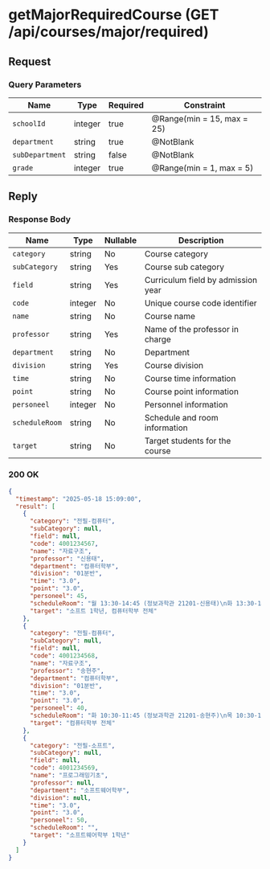 # getMajorRequiredCourse (GET /api/courses/major/required)

## Request

### Query Parameters

| Name            | Type    | Required | Constraint                 |
|-----------------|---------|----------|----------------------------|
| `schoolId`      | integer | true     | @Range(min = 15, max = 25) |
| `department`    | string  | true     | @NotBlank                  |
| `subDepartment` | string  | false    | @NotBlank                  |
| `grade`         | integer | true     | @Range(min = 1, max = 5)   |

## Reply

### Response Body

| Name           | Type    | Nullable | Description                        |
|----------------|---------|----------|------------------------------------| 
| `category`     | string  | No       | Course category                    |
| `subCategory`  | string  | Yes      | Course sub category                |
| `field`        | string  | Yes      | Curriculum field by admission year |
| `code`         | integer | No       | Unique course code identifier      |
| `name`         | string  | No       | Course name                        |
| `professor`    | string  | Yes      | Name of the professor in charge    |
| `department`   | string  | No       | Department                         |
| `division`     | string  | Yes      | Course division                    |
| `time`         | string  | No       | Course time information            |
| `point`        | string  | No       | Course point information           |
| `personeel`    | integer | No       | Personnel information              |
| `scheduleRoom` | string  | No       | Schedule and room information      |
| `target`       | string  | No       | Target students for the course     |

### 200 OK

```json
{
  "timestamp": "2025-05-18 15:09:00",
  "result": [
    {
      "category": "전필-컴퓨터",
      "subCategory": null,
      "field": null,
      "code": 4001234567,
      "name": "자료구조",
      "professor": "신용태",
      "department": "컴퓨터학부",
      "division": "01분반",
      "time": "3.0",
      "point": "3.0",
      "personeel": 45,
      "scheduleRoom": "월 13:30-14:45 (정보과학관 21201-신용태)\n화 13:30-14:45 (정보과학관 21201-신용태)",
      "target": "소프트 1학년, 컴퓨터학부 전체"
    },
    {
      "category": "전필-컴퓨터",
      "subCategory": null,
      "field": null,
      "code": 4001234568,
      "name": "자료구조",
      "professor": "송현주",
      "department": "컴퓨터학부",
      "division": "01분반",
      "time": "3.0",
      "point": "3.0",
      "personeel": 40,
      "scheduleRoom": "화 10:30-11:45 (정보과학관 21201-송현주)\n목 10:30-11:45 (정보과학관 21204-송현주)",
      "target": "컴퓨터학부 전체"
    },
    {
      "category": "전필-소프트",
      "subCategory": null,
      "field": null,
      "code": 4001234569,
      "name": "프로그래밍기초",
      "professor": null,
      "department": "소프트웨어학부",
      "division": null,
      "time": "3.0",
      "point": "3.0",
      "personeel": 50,
      "scheduleRoom": "",
      "target": "소프트웨어학부 1학년"
    }
  ]
}
```
